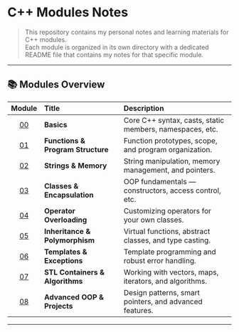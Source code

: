 # C++ Modules Notes

> This repository contains my personal notes and learning materials for C++ modules.  
> Each module is organized in its own directory with a dedicated README file that contains my notes for that specific module.

---
## 📚 Modules Overview

| Module | Title | Description |
|:------:|:------|:-------------|
| [00](Module00/README.md) | **Basics** | Core C++ syntax, casts, static members, namespaces, etc. |
| [01](Module01/README.md) | **Functions & Program Structure** | Function prototypes, scope, and program organization. |
| [02](Module02/README.md) | **Strings & Memory** | String manipulation, memory management, and pointers. |
| [03](Module03/README.md) | **Classes & Encapsulation** | OOP fundamentals — constructors, access control, etc. |
| [04](Module04/README.md) | **Operator Overloading** | Customizing operators for your own classes. |
| [05](Module05/README.md) | **Inheritance & Polymorphism** | Virtual functions, abstract classes, and type casting. |
| [06](Module06/README.md) | **Templates & Exceptions** | Template programming and robust error handling. |
| [07](Module07/README.md) | **STL Containers & Algorithms** | Working with vectors, maps, iterators, and algorithms. |
| [08](Module08/README.md) | **Advanced OOP & Projects** | Design patterns, smart pointers, and advanced features. |

---
